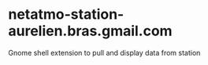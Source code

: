 # netatmo-station-aurelien.bras.gmail.com
Gnome shell extension to pull and display data from station
